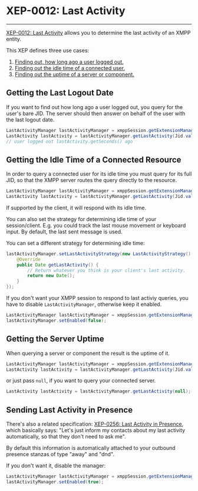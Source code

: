# XEP-0012: Last Activity
---

[XEP-0012: Last Activity][Last Activity] allows you to determine the last activity of an XMPP entity.

This XEP defines three use cases:

1. [Finding out, how long ago a user logged out.](#lastlogout)
2. [Finding out the idle time of a connected user.](#idletime)
3. [Finding out the uptime of a server or component.](#serveruptime)


## <a name="lastlogout"></a>Getting the Last Logout Date

If you want to find out how long ago a user logged out, you query for the user\'s bare JID. The server should then answer on behalf of the user with the last logout date.

```java
LastActivityManager lastActivityManager = xmppSession.getExtensionManager(LastActivityManager.class);
LastActivity lastActivity = lastActivityManager.getLastActivity(Jid.valueOf("juliet@im.example.com"));
// user logged out lastActivity.getSeconds() ago
```

## <a name="idletime"></a>Getting the Idle Time of a Connected Resource

In order to query a connected user for its idle time you must query for its full JID, so that the XMPP server routes the query directly to the resource.

```java
LastActivityManager lastActivityManager = xmppSession.getExtensionManager(LastActivityManager.class);
LastActivity lastActivity = lastActivityManager.getLastActivity(Jid.valueOf("juliet@im.example.com/resource"));
```

If supported by the client, it will respond with its idle time.

You can also set the strategy for determining idle time of your session/client. E.g. you could track the last mouse movement or keyboard input. By default, the last sent message is used.

You can set a different strategy for determining idle time:

```java
lastActivityManager.setLastActivityStrategy(new LastActivityStrategy() {
    @Override
    public Date getLastActivity() {
        // Return whatever you think is your client's last activity.
        return new Date();
    }
});
```

If you don\'t want your XMPP session to respond to last activiy queries, you have to disable `LastActivityManager`, otherwise keep it enabled.

```java
LastActivityManager lastActivityManager = xmppSession.getExtensionManager(LastActivityManager.class);
lastActivityManager.setEnabled(false);
```

## <a name="serveruptime"></a>Getting the Server Uptime

When querying a server or component the result is the uptime of it.

```java
LastActivityManager lastActivityManager = xmppSession.getExtensionManager(LastActivityManager.class);
LastActivity lastActivity = lastActivityManager.getLastActivity(Jid.valueOf("im.example.com"));
```

or just pass `null`, if you want to query your connected server.

```java
LastActivity lastActivity = lastActivityManager.getLastActivity(null);
```

## Sending Last Activity in Presence

There\'s also a related specification: [XEP-0256: Last Activity in Presence][Last Activity in Presence], which basically says:
\"Let\'s just inform my contacts about my last activity automatically, so that they don\'t need to ask me\".

By default this information is automatically attached to your outbound presence stanzas of type "away" and "dnd".

If you don\'t want it, disable the manager:

```java
LastActivityManager lastActivityManager = xmppSession.getExtensionManager(LastActivityManager.class);
lastActivityManager.setEnabled(true);
```

[Last Activity]: http://xmpp.org/extensions/xep-0012.html "XEP-0012: Last Activity"
[Last Activity in Presence]: http://xmpp.org/extensions/xep-0256.html "XEP-0256: Last Activity in Presence"
